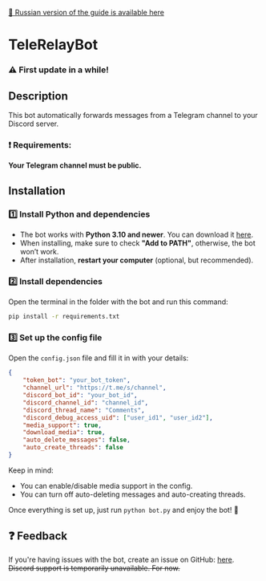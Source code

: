 [📖 Russian version of the guide is available here](https://github.com/npcx42/TeleRelayBot/blob/main/README.md)

# TeleRelayBot

### ⚠️ First update in a while!

## Description  
This bot automatically forwards messages from a Telegram channel to your Discord server.

### ❗ Requirements:  
**Your Telegram channel must be public.**

## Installation

### 1️⃣ Install Python and dependencies  
- The bot works with **Python 3.10 and newer**. You can download it [here](https://www.python.org/downloads/).  
- When installing, make sure to check **"Add to PATH"**, otherwise, the bot won’t work.  
- After installation, **restart your computer** (optional, but recommended).

### 2️⃣ Install dependencies  
Open the terminal in the folder with the bot and run this command:
```sh
pip install -r requirements.txt
```

### 3️⃣ Set up the config file  
Open the `config.json` file and fill it in with your details:
```json
{
    "token_bot": "your_bot_token",
    "channel_url": "https://t.me/s/channel",
    "discord_bot_id": "your_bot_id",
    "discord_channel_id": "channel_id",
    "discord_thread_name": "Comments",
    "discord_debug_access_uid": ["user_id1", "user_id2"],
    "media_support": true,
    "download_media": true,
    "auto_delete_messages": false,
    "auto_create_threads": false
}
```

Keep in mind:
- You can enable/disable media support in the config.
- You can turn off auto-deleting messages and auto-creating threads.

Once everything is set up, just run ```python bot.py``` and enjoy the bot! 🚀

## ❓ Feedback  
If you're having issues with the bot, create an issue on GitHub: [here](https://github.com/npcx42/TeleRelayBot/issues/new).  
~~Discord support is temporarily unavailable. For now.~~ 